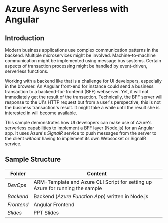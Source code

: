 # Azure Async Serverless with Angular

## Introduction

Modern business applications use complex communication patterns in the backend. Multiple microservices might be involved. Machine-to-machine communication might be implemented using message bus systems. Certain aspects of transaction processing might be handled by event-driven, serverless functions.

Working with a backend like that is a challenge for UI developers, especially in the browser. An Angular front-end for instance could send a business transaction to a backend-for-frontend (BFF) webserver. Yet, it will not immediately get the result of the transaction. Technically, the BFF server will response to the UI's HTTP request but from a user's perspective, this is not the business transaction's result. It might take a while until the result she is interested in will become available.

This sample demonstrates how UI developers can make use of Azure's serverless capabilities to implement a BFF layer (Node.js) for an Angular app. It uses Azure's *SignalR* service to push messages from the server to the client *without* having to implement its own Websocket or SignalR service.

## Sample Structure

| Folder     | Content                                                                       |
| ---------- | ----------------------------------------------------------------------------- |
| *DevOps*   | ARM-Template and Azure CLI Script for setting up Azure for running the sample |
| *Backend*  | Backend (*Azure Function App*) written in Node.js                             |
| *Frontend* | Angular Frontend                                                              |
| *Slides*   | PPT Slides                                                                    |
